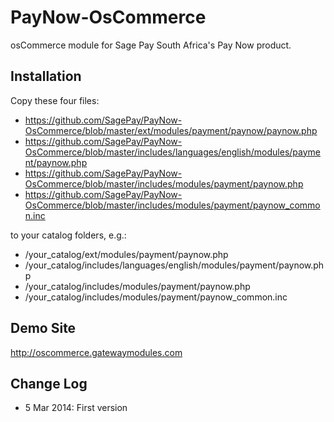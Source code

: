 PayNow-OsCommerce
=================

osCommerce module for Sage Pay South Africa's Pay Now product.

Installation 
------------

Copy these four files:

* https://github.com/SagePay/PayNow-OsCommerce/blob/master/ext/modules/payment/paynow/paynow.php
* https://github.com/SagePay/PayNow-OsCommerce/blob/master/includes/languages/english/modules/payment/paynow.php
* https://github.com/SagePay/PayNow-OsCommerce/blob/master/includes/modules/payment/paynow.php
* https://github.com/SagePay/PayNow-OsCommerce/blob/master/includes/modules/payment/paynow_common.inc

to your catalog folders, e.g.:

* /your_catalog/ext/modules/payment/paynow.php
* /your_catalog/includes/languages/english/modules/payment/paynow.php
* /your_catalog/includes/modules/payment/paynow.php
* /your_catalog/includes/modules/payment/paynow_common.inc

Demo Site
---------
http://oscommerce.gatewaymodules.com

Change Log
----------
* 5 Mar 2014: First version
